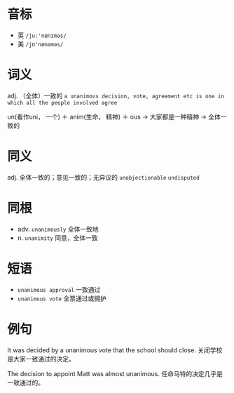 # 音标

- 英 `/juː'nænɪməs/`
- 美 `/jʊ'nænəməs/`

# 词义

adj. （全体）一致的
`a unanimous decision, vote, agreement etc is one in which all the people involved agree`



un(看作uni， 一个) ＋ anim(生命， 精神) ＋ ous → 大家都是一种精神 → 全体一致的

# 同义

adj. 全体一致的；意见一致的；无异议的
`unobjectionable` `undisputed`

# 同根

- adv. `unanimously` 全体一致地
- n. `unanimity` 同意，全体一致

# 短语

- `unanimous approval` 一致通过
- `unanimous vote` 全票通过或拥护

# 例句

It was decided by a unanimous vote that the school should close.
关闭学校是大家一致通过的决定。

The decision to appoint Matt was almost unanimous.
任命马特的决定几乎是一致通过的。


